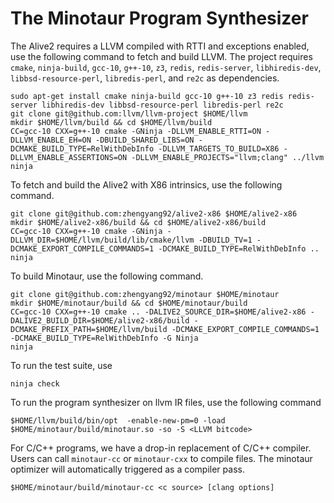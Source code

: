 # The Minotaur Program Synthesizer

The Alive2 requires a LLVM compiled with RTTI and exceptions enabled, use the following command to fetch and build LLVM. The project requires `cmake`, `ninja-build`, `gcc-10`, `g++-10`, `z3`, `redis`, `redis-server`, `libhiredis-dev`, `libbsd-resource-perl`, `libredis-perl`, and `re2c` as dependencies.

    sudo apt-get install cmake ninja-build gcc-10 g++-10 z3 redis redis-server libhiredis-dev libbsd-resource-perl libredis-perl re2c
    git clone git@github.com:llvm/llvm-project $HOME/llvm
    mkdir $HOME/llvm/build && cd $HOME/llvm/build
    CC=gcc-10 CXX=g++-10 cmake -GNinja -DLLVM_ENABLE_RTTI=ON -DLLVM_ENABLE_EH=ON -DBUILD_SHARED_LIBS=ON -DCMAKE_BUILD_TYPE=RelWithDebInfo -DLLVM_TARGETS_TO_BUILD=X86 -DLLVM_ENABLE_ASSERTIONS=ON -DLLVM_ENABLE_PROJECTS="llvm;clang" ../llvm
    ninja

To fetch and build the Alive2 with X86 intrinsics, use the following command.

    git clone git@github.com:zhengyang92/alive2-x86 $HOME/alive2-x86
    mkdir $HOME/alive2-x86/build && cd $HOME/alive2-x86/build
    CC=gcc-10 CXX=g++-10 cmake -GNinja -DLLVM_DIR=$HOME/llvm/build/lib/cmake/llvm -DBUILD_TV=1 -DCMAKE_EXPORT_COMPILE_COMMANDS=1 -DCMAKE_BUILD_TYPE=RelWithDebInfo ..
    ninja

To build Minotaur, use the following command.

    git clone git@github.com:zhengyang92/minotaur $HOME/minotaur
    mkdir $HOME/minotaur/build && cd $HOME/minotaur/build
    CC=gcc-10 CXX=g++-10 cmake .. -DALIVE2_SOURCE_DIR=$HOME/alive2-x86 -DALIVE2_BUILD_DIR=$HOME/alive2-x86/build -DCMAKE_PREFIX_PATH=$HOME/llvm/build -DCMAKE_EXPORT_COMPILE_COMMANDS=1 -DCMAKE_BUILD_TYPE=RelWithDebInfo -G Ninja
    ninja

To run the test suite, use

    ninja check

To run the program synthesizer on llvm IR files, use the following command

    $HOME/llvm/build/bin/opt  -enable-new-pm=0 -load $HOME/minotaur/build/minotaur.so -so -S <LLVM bitcode>

For C/C++ programs, we have a drop-in replacement of C/C++ compiler. Users can call `minotaur-cc` or `minotaur-cxx` to compile files. The minotaur optimizer will automatically triggered as a compiler pass.

    $HOME/minotaur/build/minotaur-cc <c source> [clang options]
